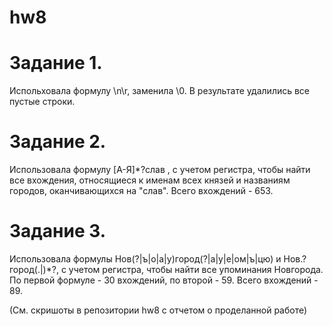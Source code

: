 # hw8

# Задание 1.

Испольховала формулу \n\r, заменила \0. В результате удалились все пустые строки.

# Задание 2.

Использовала формулу [А-Я]*?слав , с учетом регистра, чтобы найти все вхождения, относящиеся к именам всех князей и названиям городов, оканчивающихся на "слав". Всего вхождений - 653.

# Задание 3.

Использовала формулы Нов(?|ъ|о|а|у)город(?|а|у|е|ом|ъ|цю) и Нов.?город(.|)*?, с учетом регистра, чтобы найти все упоминания Новгорода. По первой формуле - 30 вхождений, по второй - 59. Всего вхождений - 89.

(См. скришоты в репозитории hw8 с отчетом о проделанной работе)
